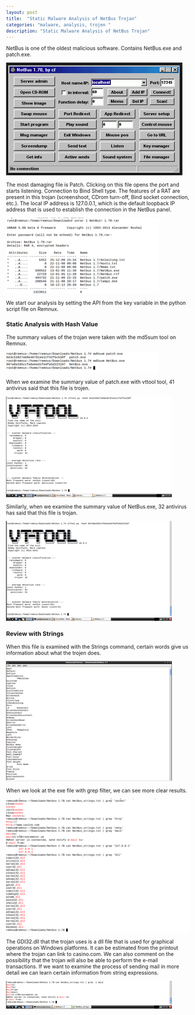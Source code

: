```yaml
---
layout: post
title:  "Static Malware Analysis of NetBus Trojan"
categories: "malware, analysis, trojen "
description: "Static Malware Analysis of NetBus Trojan"
---
```


NetBus is one of the oldest malicious software. Contains NetBus.exe and patch.exe.

![Static Malware Analysis of NetBus Trojan](../assets/images/2019-03-05/01.png)

The most damaging file is Patch. Clicking on this file opens the port and starts listening. Connection to Bind Shell type. The features of a RAT are present in this trojan (screenshoot, CDrom turn-off, Bind socket connection, etc.). The local IP address is 127.0.0.1, which is the default loopback IP address that is used to establish the connection in the NetBus panel.

![Static Malware Analysis of NetBus Trojan](../assets/images/2019-03-05/02.png)

We start our analysis by setting the API from the key variable in the python script file on Remnux.

### Static Analysis with Hash Value

The summary values of the trojan were taken with the md5sum tool on Remnux. 

![Static Malware Analysis of NetBus Trojan](../assets/images/2019-03-05/03.png)

When we examine the summary value of patch.exe with vttool tool, 41 antivirus said that this file is trojen.

![Static Malware Analysis of NetBus Trojan](../assets/images/2019-03-05/04.png)

Similarly, when we examine the summary value of NetBus.exe, 32 antivirus has said that this file is trojan.

![Static Malware Analysis of NetBus Trojan](../assets/images/2019-03-05/05.png)

### Review with Strings

When this file is examined with the Strings command, certain words give us information about what the trojen does.

![Static Malware Analysis of NetBus Trojan](../assets/images/2019-03-05/06.png)

When we look at the exe file with grep filter, we can see more clear results.

![Static Malware Analysis of NetBus Trojan](../assets/images/2019-03-05/07.png)

The GDI32.dll that the trojan uses is a dll file that is used for graphical operations on Windows platforms. It can be estimated from the printout where the trojan can link to casino.com. We can also comment on the possibility that the trojan will also be able to perform the e-mail transactions. If we want to examine the process of sending mail in more detail we can learn certain information from string expressions.

![Static Malware Analysis of NetBus Trojan](../assets/images/2019-03-05/08.png)